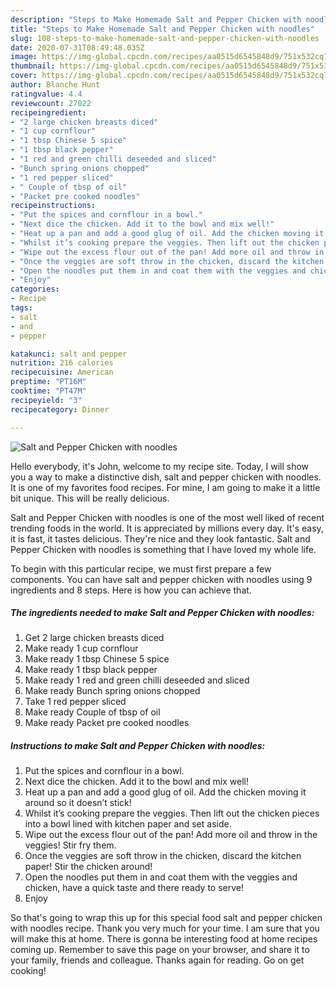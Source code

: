 ```yaml
---
description: "Steps to Make Homemade Salt and Pepper Chicken with noodles"
title: "Steps to Make Homemade Salt and Pepper Chicken with noodles"
slug: 108-steps-to-make-homemade-salt-and-pepper-chicken-with-noodles
date: 2020-07-31T08:49:48.035Z
image: https://img-global.cpcdn.com/recipes/aa0515d6545848d9/751x532cq70/salt-and-pepper-chicken-with-noodles-recipe-main-photo.jpg
thumbnail: https://img-global.cpcdn.com/recipes/aa0515d6545848d9/751x532cq70/salt-and-pepper-chicken-with-noodles-recipe-main-photo.jpg
cover: https://img-global.cpcdn.com/recipes/aa0515d6545848d9/751x532cq70/salt-and-pepper-chicken-with-noodles-recipe-main-photo.jpg
author: Blanche Hunt
ratingvalue: 4.4
reviewcount: 27022
recipeingredient:
- "2 large chicken breasts diced"
- "1 cup cornflour"
- "1 tbsp Chinese 5 spice"
- "1 tbsp black pepper"
- "1 red and green chilli deseeded and sliced"
- "Bunch spring onions chopped"
- "1 red pepper sliced"
- " Couple of tbsp of oil"
- "Packet pre cooked noodles"
recipeinstructions:
- "Put the spices and cornflour in a bowl."
- "Next dice the chicken. Add it to the bowl and mix well!"
- "Heat up a pan and add a good glug of oil. Add the chicken moving it around so it doesn’t stick!"
- "Whilst it’s cooking prepare the veggies. Then lift out the chicken pieces into a bowl lined with kitchen paper and set aside."
- "Wipe out the excess flour out of the pan! Add more oil and throw in the veggies! Stir fry them."
- "Once the veggies are soft throw in the chicken, discard the kitchen paper! Stir the chicken around!"
- "Open the noodles put them in and coat them with the veggies and chicken, have a quick taste and there ready to serve!"
- "Enjoy"
categories:
- Recipe
tags:
- salt
- and
- pepper

katakunci: salt and pepper 
nutrition: 216 calories
recipecuisine: American
preptime: "PT16M"
cooktime: "PT47M"
recipeyield: "3"
recipecategory: Dinner

---
```



![Salt and Pepper Chicken with noodles](https://img-global.cpcdn.com/recipes/aa0515d6545848d9/751x532cq70/salt-and-pepper-chicken-with-noodles-recipe-main-photo.jpg)

Hello everybody, it's John, welcome to my recipe site. Today, I will show you a way to make a distinctive dish, salt and pepper chicken with noodles. It is one of my favorites food recipes. For mine, I am going to make it a little bit unique. This will be really delicious.



Salt and Pepper Chicken with noodles is one of the most well liked of recent trending foods in the world. It is appreciated by millions every day. It's easy, it is fast, it tastes delicious. They're nice and they look fantastic. Salt and Pepper Chicken with noodles is something that I have loved my whole life.


To begin with this particular recipe, we must first prepare a few components. You can have salt and pepper chicken with noodles using 9 ingredients and 8 steps. Here is how you can achieve that.

<!--inarticleads1-->

##### The ingredients needed to make Salt and Pepper Chicken with noodles:

1. Get 2 large chicken breasts diced
1. Make ready 1 cup cornflour
1. Make ready 1 tbsp Chinese 5 spice
1. Make ready 1 tbsp black pepper
1. Make ready 1 red and green chilli deseeded and sliced
1. Make ready Bunch spring onions chopped
1. Take 1 red pepper sliced
1. Make ready  Couple of tbsp of oil
1. Make ready Packet pre cooked noodles




<!--inarticleads2-->

##### Instructions to make Salt and Pepper Chicken with noodles:

1. Put the spices and cornflour in a bowl.
1. Next dice the chicken. Add it to the bowl and mix well!
1. Heat up a pan and add a good glug of oil. Add the chicken moving it around so it doesn’t stick!
1. Whilst it’s cooking prepare the veggies. Then lift out the chicken pieces into a bowl lined with kitchen paper and set aside.
1. Wipe out the excess flour out of the pan! Add more oil and throw in the veggies! Stir fry them.
1. Once the veggies are soft throw in the chicken, discard the kitchen paper! Stir the chicken around!
1. Open the noodles put them in and coat them with the veggies and chicken, have a quick taste and there ready to serve!
1. Enjoy




So that's going to wrap this up for this special food salt and pepper chicken with noodles recipe. Thank you very much for your time. I am sure that you will make this at home. There is gonna be interesting food at home recipes coming up. Remember to save this page on your browser, and share it to your family, friends and colleague. Thanks again for reading. Go on get cooking!
